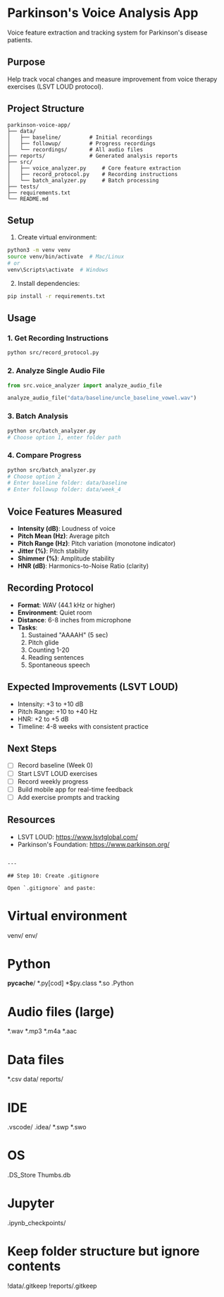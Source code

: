 # Parkinson's Voice Analysis App

Voice feature extraction and tracking system for Parkinson's disease patients.

## Purpose
Help track vocal changes and measure improvement from voice therapy exercises (LSVT LOUD protocol).

## Project Structure
```
parkinson-voice-app/
├── data/
│   ├── baseline/         # Initial recordings
│   ├── followup/         # Progress recordings
│   └── recordings/       # All audio files
├── reports/              # Generated analysis reports
├── src/
│   ├── voice_analyzer.py     # Core feature extraction
│   ├── record_protocol.py    # Recording instructions
│   └── batch_analyzer.py     # Batch processing
├── tests/
├── requirements.txt
└── README.md
```

## Setup

1. Create virtual environment:
```bash
python3 -m venv venv
source venv/bin/activate  # Mac/Linux
# or
venv\Scripts\activate  # Windows
```

2. Install dependencies:
```bash
pip install -r requirements.txt
```

## Usage

### 1. Get Recording Instructions
```bash
python src/record_protocol.py
```

### 2. Analyze Single Audio File
```python
from src.voice_analyzer import analyze_audio_file

analyze_audio_file("data/baseline/uncle_baseline_vowel.wav")
```

### 3. Batch Analysis
```bash
python src/batch_analyzer.py
# Choose option 1, enter folder path
```

### 4. Compare Progress
```bash
python src/batch_analyzer.py
# Choose option 2
# Enter baseline folder: data/baseline
# Enter followup folder: data/week_4
```

## Voice Features Measured

- **Intensity (dB)**: Loudness of voice
- **Pitch Mean (Hz)**: Average pitch
- **Pitch Range (Hz)**: Pitch variation (monotone indicator)
- **Jitter (%)**: Pitch stability
- **Shimmer (%)**: Amplitude stability
- **HNR (dB)**: Harmonics-to-Noise Ratio (clarity)

## Recording Protocol

- **Format**: WAV (44.1 kHz or higher)
- **Environment**: Quiet room
- **Distance**: 6-8 inches from microphone
- **Tasks**: 
  1. Sustained "AAAAH" (5 sec)
  2. Pitch glide
  3. Counting 1-20
  4. Reading sentences
  5. Spontaneous speech

## Expected Improvements (LSVT LOUD)

- Intensity: +3 to +10 dB
- Pitch Range: +10 to +40 Hz
- HNR: +2 to +5 dB
- Timeline: 4-8 weeks with consistent practice

## Next Steps

- [ ] Record baseline (Week 0)
- [ ] Start LSVT LOUD exercises
- [ ] Record weekly progress
- [ ] Build mobile app for real-time feedback
- [ ] Add exercise prompts and tracking

## Resources

- LSVT LOUD: https://www.lsvtglobal.com/
- Parkinson's Foundation: https://www.parkinson.org/
```

---

## Step 10: Create .gitignore

Open `.gitignore` and paste:
```
# Virtual environment
venv/
env/

# Python
__pycache__/
*.py[cod]
*$py.class
*.so
.Python

# Audio files (large)
*.wav
*.mp3
*.m4a
*.aac

# Data files
*.csv
data/
reports/

# IDE
.vscode/
.idea/
*.swp
*.swo

# OS
.DS_Store
Thumbs.db

# Jupyter
.ipynb_checkpoints/

# Keep folder structure but ignore contents
!data/.gitkeep
!reports/.gitkeep